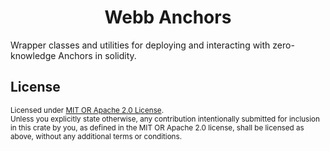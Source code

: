 <h1 align="center">Webb Anchors</h1>

Wrapper classes and utilities for deploying and interacting with zero-knowledge Anchors in solidity.
 
## License

<sup>
Licensed under <a href="LICENSE">MIT OR Apache 2.0 License</a>.
</sup>

<br/>

<sub>
Unless you explicitly state otherwise, any contribution intentionally submitted for inclusion in this crate by you, as defined in the MIT OR Apache 2.0 license, shall be licensed as above, without any additional terms or conditions.
</sub>

